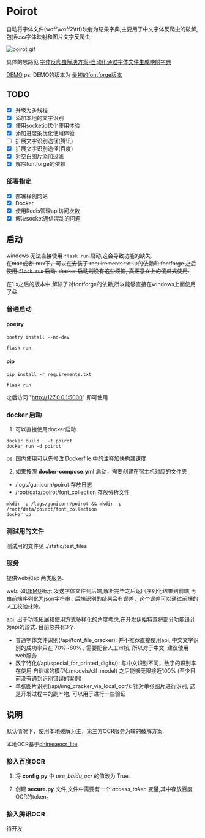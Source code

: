 # Poirot

自动将字体文件(woff\woff2\ttf)映射为结果字典,主要用于中文字体反爬虫的破解,包括css字体映射和图片文字反爬虫.

![poirot.gif](https://i.loli.net/2020/12/15/sNuACxmwVZL9Phb.gif)

具体的思路见 [字体反爬虫解决方案-自动化通过字体文件生成映射字典](https://blog.harumonia.moe/font-antispider-cracker/)

[DEMO](http://39.108.229.166:8000/)
ps. DEMO的版本为 [最初的fontforge版本](https://github.com/zxjlm/Poirot/releases/tag/0.1.0)

## TODO

- [x] 升级为多线程
- [x] 添加本地的文字识别
- [x] 使用socketio优化使用体验
- [x] 添加进度条优化使用体验
- [ ] 扩展文字识别途径(腾讯)
- [x] 扩展文字识别途径(百度)
- [x] 对空白图片添加过滤
- [x] 解除fontforge的依赖

### 部署指定

- [x] 部署样例网站
- [x] Docker
- [x] 使用Redis管理api访问次数
- [x] 解决socket通信混乱的问题

## 启动

~~windows 无法直接使用 `flask run` 启动,这会导致功能的缺失.~~  
~~在mac或者linux下，可以在安装了 requirements.txt 中的依赖和 fontforge 之后使用 `flask run` 启动.~~
~~docker 启动则没有这些烦恼, 真正意义上的傻瓜式使用.~~

在1.x之后的版本中,解除了对fontforge的依赖,所以能够直接在windows上面使用了😀

### 普通启动

#### poetry

```shell
poetry install --no-dev

flask run
```

#### pip

```shell
pip install -r requirements.txt

flask run
```

之后访问 "http://127.0.0.1:5000" 即可使用

### docker 启动

1. 可以直接使用docker启动

```shell script
docker build . -t poirot
docker run -d poirot
```

ps. 国内使用可以先修改 Dockerfile 中的注释加快构建速度

2. 如果按照 **docker-compose.yml** 启动，需要创建在宿主机对应的文件夹

- /logs/gunicorn/poirot 存放日志
- /root/data/poirot/font_collection 存放分析文件

```shell script
mkdir -p /logs/gunicorn/poirot && mkdir -p /root/data/poirot/font_collection
docker up
```

### 测试用的文件

测试用的文件见 ./static/test_files

### 服务

提供web和api两类服务.

web:
如[DEMO](http://39.108.229.166:8000/)所示,发送字体文件到后端,解析完毕之后返回序列化结果到前端,再由前端序列化为json字符串
. 后端识别的结果会有误差，这个误差可以通过前端的人工校验抹除。

api: 出于功能拓展和使用方式多样化的角度考虑,在开发伊始特意将部分功能设计为api的形式. 目前总共有3个. 

- 普通字体文件识别(/api/font_file_cracker):
  并不推荐直接使用api, 中文文字识别的成功率只在 70%~80% , 需要配合人工审核, 所以对于中文, 建议使用web服务
- 数字特化(/api/special_for_printed_digits/):
  与中文识别不同，数字的识别率在使用 自训练的模型(./models/clf_model) 之后能够无限接近100% (至少目前没有遇到识别错误的案例)
- 单张图片识别(/api/img_cracker_via_local_ocr/):
  针对单张图片进行识别, 这是开发过程中的副产物, 可以用于进行一些验证

## 说明

默认情况下，使用本地破解为主，第三方OCR服务为辅的破解方案.

本地OCR基于[chineseocr_lite](https://github.com/ouyanghuiyu/chineseocr_lite).

### 接入百度OCR

1. 将 **config.py** 中 _use_baidu_ocr_ 的值改为 True.

2. 创建 **secure.py** 文件,文件中需要有一个 _access_token_ 变量,其中存放百度OCR的token。

### 接入腾讯OCR

待开发




